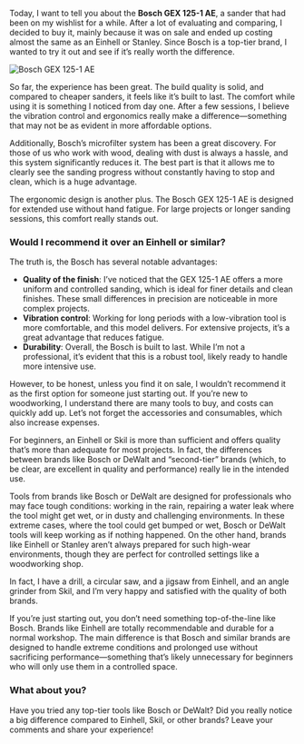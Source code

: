 Today, I want to tell you about the **Bosch GEX 125-1 AE**, a sander that had been on my wishlist for a while. After a lot of evaluating and comparing, I decided to buy it, mainly because it was on sale and ended up costing almost the same as an Einhell or Stanley. Since Bosch is a top-tier brand, I wanted to try it out and see if it’s really worth the difference.

![Bosch GEX 125-1 AE](/images/blog/probandoLaBoschGEX125-1AE/boschGEX125-1AE.webp)

So far, the experience has been great. The build quality is solid, and compared to cheaper sanders, it feels like it’s built to last. The comfort while using it is something I noticed from day one. After a few sessions, I believe the vibration control and ergonomics really make a difference—something that may not be as evident in more affordable options.

Additionally, Bosch’s microfilter system has been a great discovery. For those of us who work with wood, dealing with dust is always a hassle, and this system significantly reduces it. The best part is that it allows me to clearly see the sanding progress without constantly having to stop and clean, which is a huge advantage.

The ergonomic design is another plus. The Bosch GEX 125-1 AE is designed for extended use without hand fatigue. For large projects or longer sanding sessions, this comfort really stands out.

### Would I recommend it over an Einhell or similar?

The truth is, the Bosch has several notable advantages:

- **Quality of the finish**: I’ve noticed that the GEX 125-1 AE offers a more uniform and controlled sanding, which is ideal for finer details and clean finishes. These small differences in precision are noticeable in more complex projects.
- **Vibration control**: Working for long periods with a low-vibration tool is more comfortable, and this model delivers. For extensive projects, it’s a great advantage that reduces fatigue.
- **Durability**: Overall, the Bosch is built to last. While I’m not a professional, it’s evident that this is a robust tool, likely ready to handle more intensive use.

However, to be honest, unless you find it on sale, I wouldn’t recommend it as the first option for someone just starting out. If you’re new to woodworking, I understand there are many tools to buy, and costs can quickly add up. Let’s not forget the accessories and consumables, which also increase expenses.

For beginners, an Einhell or Skil is more than sufficient and offers quality that’s more than adequate for most projects. In fact, the differences between brands like Bosch or DeWalt and “second-tier” brands (which, to be clear, are excellent in quality and performance) really lie in the intended use.

Tools from brands like Bosch or DeWalt are designed for professionals who may face tough conditions: working in the rain, repairing a water leak where the tool might get wet, or in dusty and challenging environments. In these extreme cases, where the tool could get bumped or wet, Bosch or DeWalt tools will keep working as if nothing happened. On the other hand, brands like Einhell or Stanley aren’t always prepared for such high-wear environments, though they are perfect for controlled settings like a woodworking shop.

In fact, I have a drill, a circular saw, and a jigsaw from Einhell, and an angle grinder from Skil, and I’m very happy and satisfied with the quality of both brands.

If you’re just starting out, you don’t need something top-of-the-line like Bosch. Brands like Einhell are totally recommendable and durable for a normal workshop. The main difference is that Bosch and similar brands are designed to handle extreme conditions and prolonged use without sacrificing performance—something that’s likely unnecessary for beginners who will only use them in a controlled space.

### What about you?

Have you tried any top-tier tools like Bosch or DeWalt? Did you really notice a big difference compared to Einhell, Skil, or other brands? Leave your comments and share your experience!